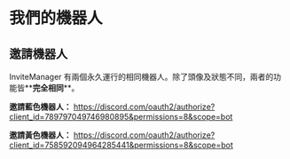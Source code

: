 # 我們的機器人

## 邀請機器人

InviteManager 有兩個永久運行的相同機器人。除了頭像及狀態不同，兩者的功能皆**__完全相同__**。

**邀請藍色機器人：**
https://discord.com/oauth2/authorize?client_id=789797049746980895&permissions=8&scope=bot

**邀請黃色機器人：**
https://discord.com/oauth2/authorize?client_id=758592094964285441&permissions=8&scope=bot
